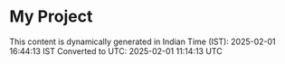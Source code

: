 # My Project

This content is dynamically generated in Indian Time (IST): 2025-02-01 16:44:13 IST
Converted to UTC: 2025-02-01 11:14:13 UTC
